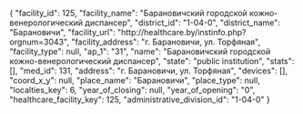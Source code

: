 {
    "facility_id": 125,
    "facility_name": "Барановичский городской кожно-венерологический диспансер",
    "district_id": "1-04-0",
    "district_name": "Барановичи",
    "facility_url": "http:\/\/healthcare.by\/instinfo.php?orgnum=3043",
    "facility_address": "г. Барановичи, ул. Торфяная",
    "facility_type": null,
    "ap_1": "31",
    "name": "Барановичский городской кожно-венерологический диспансер",
    "state": "public institution",
    "stats": [],
    "med_id": 131,
    "address": "г. Барановичи, ул. Торфяная",
    "devices": [],
    "coord_x_y": null,
    "place_name": "Барановичи",
    "place_type": null,
    "localties_key": 6,
    "year_of_closing": null,
    "year_of_opening": "0",
    "healthcare_facility_key": 125,
    "administrative_division_id": "1-04-0"
}